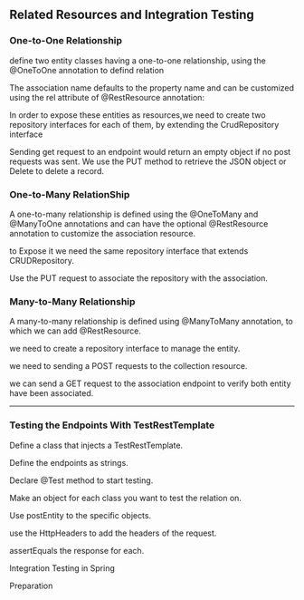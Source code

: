 ## Related Resources and Integration Testing

### One-to-One Relationship
define two entity classes having a one-to-one relationship,
using the @OneToOne annotation to defind relation

The association name defaults to the property name and can be customized using the rel attribute of @RestResource annotation:

In order to expose these entities as resources,we need to create two repository interfaces for each of them, by extending the CrudRepository interface

Sending get request to an endpoint would return an empty object if no post requests was sent.
We use the PUT method to retrieve the JSON object or Delete to delete a record.


### One-to-Many RelationShip

A one-to-many relationship is defined using the @OneToMany and @ManyToOne annotations and can have the optional @RestResource annotation to customize the association resource.

to Expose it we need the same repository interface that extends CRUDRepository.

Use the PUT request to associate the repository with the association.


### Many-to-Many Relationship

A many-to-many relationship is defined using @ManyToMany annotation, to which we can add @RestResource.

we need to create a repository interface to manage the entity.

we need to sending a POST requests to the collection resource.

we can send a GET request to the association endpoint to verify both entity have been associated.


---------

### Testing the Endpoints With TestRestTemplate


Define a class that injects a TestRestTemplate.

Define the endpoints as strings.

Declare @Test method to start testing.

Make an object for each class you want to test the relation on.

Use postEntity to the specific objects.

use the HttpHeaders to add the headers of the request.

assertEquals the response for each.

Integration Testing in Spring

Preparation



